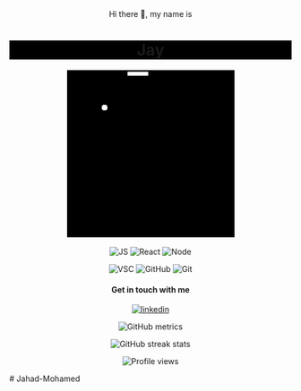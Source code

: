 <div align="center" >
Hi there 👋, my name is <h1 align="center" style="background-color: black;">Jay</h1>
  
![](snake.gif)

<p align="center">
  <img src="https://img.shields.io/badge/-JavaScript-333333?style=flat&logo=javascript" alt=JS />
  <img src="https://img.shields.io/badge/-React-333333?style=flat&logo=react" alt=React />
  <img src="https://img.shields.io/badge/-Node.js-333333?style=flat&logo=node.js" alt=Node />
  
  
</p>
<p align="center">
  <img src="https://img.shields.io/badge/-Visual%20Studio%20Code-333333?style=flat&logo=visual-studio-code&logoColor=007ACC" alt=VSC />
  
  <img src="https://img.shields.io/badge/-GitHub-333333?style=flat&logo=github" alt=GitHub />
  <img src="https://img.shields.io/badge/-Git-333333?style=flat&logo=git" alt=Git />

</p>

<h4>Get in touch with me</h4>

[<img src='https://cdn.jsdelivr.net/npm/simple-icons@3.0.1/icons/linkedin.svg' alt='linkedin' height='40'>](https://www.linkedin.com/in/jahad-mohamed/)

![GitHub metrics](https://metrics.lecoq.io/jahad-mohamed)

![GitHub streak stats](https://github-readme-streak-stats.herokuapp.com/?user=jahad-mohamed)

![Profile views](https://gpvc.arturio.dev/jahad-mohamed)

</div>
# Jahad-Mohamed
